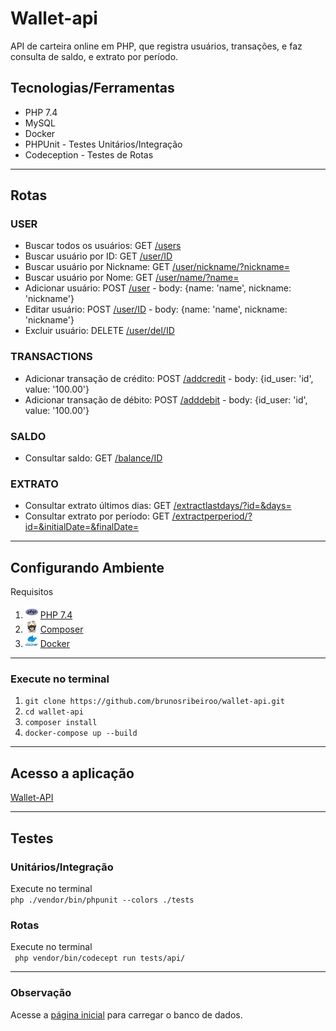 # Wallet-api 
API de carteira online em PHP, que registra usuários, transações, e faz consulta de saldo, e extrato por período.

## Tecnologias/Ferramentas
- PHP 7.4
- MySQL
- Docker
- PHPUnit - Testes Unitários/Integração
- Codeception - Testes de Rotas

-------------------------------------------------------------------------------------------------------

## Rotas
### USER
- Buscar todos os usuários: GET [/users](http://localhost:9000/users)
- Buscar usuário por ID: GET [/user/ID](http://localhost:9000/user/1)
- Buscar usuário por Nickname: GET [/user/nickname/?nickname=](http://localhost:9000/user/nickname/?nickname=brunoribeiro)
- Buscar usuário por Nome: GET [/user/name/?name=](http://localhost:9000/user/name/?name=bruno)
- Adicionar usuário: POST [/user](http://localhost:9000/user) - body: {name: 'name', nickname: 'nickname'}
- Editar usuário: POST [/user/ID](http://localhost:9000/user/1) - body: {name: 'name', nickname: 'nickname'}
- Excluir usuário: DELETE [/user/del/ID](http://localhost:9000/user/del/2)

### TRANSACTIONS
- Adicionar transação de crédito: POST [/addcredit](http://localhost:9000/addcredit) - body: {id_user: 'id', value: '100.00'}
- Adicionar transação de débito: POST [/adddebit](http://localhost:9000/adddebit) - body: {id_user: 'id', value: '100.00'}

### SALDO
- Consultar saldo: GET [/balance/ID](http://localhost:9000/balance/1)

### EXTRATO
- Consultar extrato últimos dias: GET [/extractlastdays/?id=&days=](http://localhost:9000/extractlastdays/?id=3&days=30)
- Consultar extrato por período: GET [/extractperperiod/?id=&initialDate=&finalDate=](http://localhost:9000/extractperperiod/?id=3&initialDate=01/10/2021&finalDate=30/01/2022)
 -------------------------------------------------------------------------------------------------------

## Configurando Ambiente 
Requisitos
1. <code><img height="20" src="https://raw.githubusercontent.com/github/explore/80688e429a7d4ef2fca1e82350fe8e3517d3494d/topics/php/php.png"></code> [PHP 7.4](https://www.php.net/downloads.php)
2. <code><img height="20" src="https://raw.githubusercontent.com/github/explore/80688e429a7d4ef2fca1e82350fe8e3517d3494d/topics/composer/composer.png"></code> [Composer](https://getcomposer.org/download/)
3. <code><img height="20" src="https://raw.githubusercontent.com/github/explore/80688e429a7d4ef2fca1e82350fe8e3517d3494d/topics/docker/docker.png"></code> [Docker](https://www.docker.com/products/docker-desktop)

-------------------------------------------------------------------------------------------------------

### Execute no terminal 
1.  ```git clone https://github.com/brunosribeiroo/wallet-api.git```
2.  ```cd wallet-api```
3.  ```composer install```
4.  ```docker-compose up --build```

-------------------------------------------------------------------------------------------------------
## Acesso a aplicação
[Wallet-API](http://localhost:9000/)

-------------------------------------------------------------------------------------------------------

## Testes
### Unitários/Integração
Execute no terminal <br />
```php ./vendor/bin/phpunit --colors ./tests```

### Rotas
Execute no terminal <br />
``` php vendor/bin/codecept run tests/api/```

-------------------------------------------------------------------------------------------------------
### Observação
Acesse a [página inicial](http://localhost:9000/) para carregar o banco de dados.

